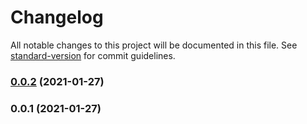 # Changelog

All notable changes to this project will be documented in this file. See [standard-version](https://github.com/conventional-changelog/standard-version) for commit guidelines.

### [0.0.2](https://github.com/fliegwerk/fliegdoc-dita-theme/compare/v0.0.1...v0.0.2) (2021-01-27)

### 0.0.1 (2021-01-27)
